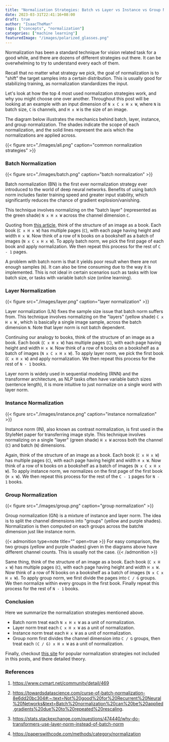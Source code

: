 ```yaml
---
title: "Normalization Strategies: Batch vs Layer vs Instance vs Group Norm"
date: 2023-03-31T22:41:16+08:00
draft: true
author: "IsaacTheMan"
tags: ["concepts", "normalization"]
categories: ["machine learning"]
featuredImage: "/images/polarized_glasses.png"
---
```


Normalization has been a standard technique for vision related task for a good while, and there are dozens of different strategies out there. It can be overwhelming to try to understand every each of them.

Recall that no matter what strategy we pick, the goal of normalization is to "shift" the target samples into a certain distribution. This is usually good for stabilizing training, as normalization standardizes the input.

Let's look at how the top 4 most used normalization strategies work, and why you might choose one over another. Throughout this post will be looking at an example with an input dimension of `N x C x H x W`, where `N` is batch size, `C` is channels, and `H x W` is the size of an image. 

The diagram below illustrates the mechanics behind batch, layer, instance, and group normalization. The shades indicate the scope of each normalization, and the solid lines represent the axis which the normalizations are applied across. 

{{< figure src="./images/all.png" caption="common normalization strategies" >}}

### Batch Normalization

{{< figure src="./images/batch.png" caption="batch normalization" >}}

Batch normalization (BN) is the first ever normalization strategy ever introduced to the world of deep neural networks. Benefits of using batch norm includes faster training speed and greater input stability, which significantly reduces the chance of gradient explosion/vanishing.

This technique involves normalizing on the "batch layer" (represented as the green shade)  `N x H x W` across the channel dimension `C`. 

Quoting from [this article](https://www.cvmart.net/community/detail/469), think of the structure of an image as a book. Each book (`C x H x W`) has multiple pages (`C`), with each page having height and width `H x W`. Now think of a row of `N` books on a bookshelf as a batch of images (`N x C x H x W`). To apply batch norm, we pick the first page of each book and apply normalization. We then repeat this process for the rest of `C - 1` pages.

A problem with batch norm is that it yields poor result when there are not enough samples (`N`). It can also be time consuming due to the way it is implemented. This is not ideal in certain scenarios such as tasks with low batch size, or tasks with variable batch size (online learning).

### Layer Normalization

{{< figure src="./images/layer.png" caption="layer normalization" >}}

Layer normalization (LN) fixes the sample size issue that batch norm suffers from. This technique involves normalizing on the "layers" (yellow shade) `C x H x W` , which is basically a single image sample, across the batch dimension `N`. Note that layer norm is not batch dependent.

Continuing our analogy to books, think of the structure of an image as a book. Each book (`C x H x W`) has multiple pages (`C`), with each page having height and width `H x W`. Now think of a row of `N` books on a bookshelf as a batch of images (`N x C x H x W`). To apply layer norm, we pick the first book (`C x H x W`) and apply normalization. We then repeat this process for the rest of `N - 1` books.

Layer norm is widely used in sequential modeling (RNN) and the transformer architecture, as NLP tasks often have variable batch sizes (sentence length), it is more intuitive to just normalize on a single word with layer norm.

### Instance Normalization

{{< figure src="./images/instance.png" caption="instance normalization" >}}

Instance norm (IN), also known as contrast normalization, is first used in the StyleNet paper for transferring image style. This technique involves normalizing on a single "layer" (green shade) `H x W` across both the channel (`C`) and batch (`N`) dimensions.

Again, think of the structure of an image as a book. Each book (`C x H x W`) has multiple pages (`C`), with each page having height and width `H x W`. Now think of a row of `N` books on a bookshelf as a batch of images (`N x C x H x W`). To apply instance norm, we normalizes on the first page of the first book (`H x W`). We then repeat this process for the rest of the `C - 1` pages for `N - 1` books.

### Group Normalization

{{< figure src="./images/group.png" caption="group normalization" >}}

Group normalization (GN) is a mixture of instance and layer norm. The idea is to split the channel dimensions into "groups" (yellow and purple shades). Normalization is then computed on each groups across the batch`N` dimension just like instance norm.

{{< admonition type=note title="" open=true >}}
For easy comparison, the two groups (yellow and purple shades) given in the diagrams above have different channel counts. This is usually not the case.
{{< /admonition >}}

Same thing,  think of the structure of an image as a book. Each book (`C x H x W`) has multiple pages (`C`), with each page having height and width `H x W`. Now think of a row of N books on a bookshelf as a batch of images (`N x C x H x W`). To apply group norm, we first divide the pages into `C / G` groups. We then normalize within every groups in the first book. Finally repeat this process for the rest of `N - 1` books. 

### Conclusion

Here we summarize the normalization strategies mentioned above.

- Batch norm treat each `N x H x W` as a unit of normalization.
- Layer norm treat each `C x H x W` as a unit of normalization.
- Instance norm treat each `H x W` as a unit of normalization.
- Group norm first divides the channel dimension into `C / G` groups, then treat each `(C / G) x H x W` as a unit of normalization.

Finally, checkout [this site](https://paperswithcode.com/methods/category/normalization) for popular normalization strategies not included in this posts, and there detailed theory. 

### References

1. https://www.cvmart.net/community/detail/469

2. https://towardsdatascience.com/curse-of-batch-normalization-8e6dd20bc304#:~:text=Not%20good%20for%20Recurrent%20Neural%20Networks&text=Batch%20normalization%20can%20be%20applied,gradients%20due%20to%20repeated%20rescaling.

3. https://stats.stackexchange.com/questions/474440/why-do-transformers-use-layer-norm-instead-of-batch-norm
4. https://paperswithcode.com/methods/category/normalization
